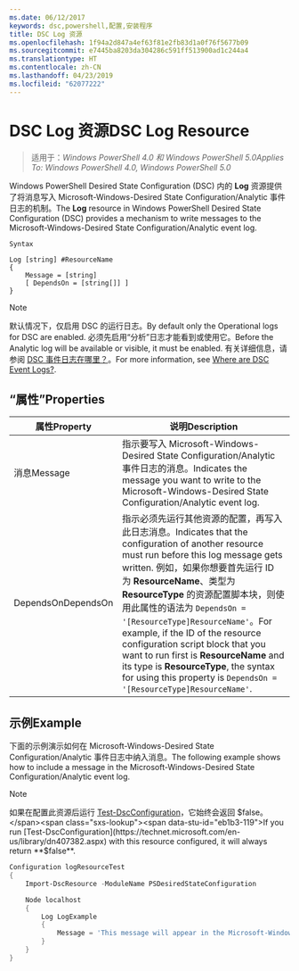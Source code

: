 ```yaml
---
ms.date: 06/12/2017
keywords: dsc,powershell,配置,安装程序
title: DSC Log 资源
ms.openlocfilehash: 1f94a2d847a4ef63f81e2fb83d1a0f76f5677b09
ms.sourcegitcommit: e7445ba8203da304286c591ff513900ad1c244a4
ms.translationtype: HT
ms.contentlocale: zh-CN
ms.lasthandoff: 04/23/2019
ms.locfileid: "62077222"
---
```

# <a name="dsc-log-resource"></a><span data-ttu-id="eb1b3-103">DSC Log 资源</span><span class="sxs-lookup"><span data-stu-id="eb1b3-103">DSC Log Resource</span></span>

> <span data-ttu-id="eb1b3-104">适用于：_Windows PowerShell 4.0 和 Windows PowerShell 5.0_</span><span class="sxs-lookup"><span data-stu-id="eb1b3-104">_Applies To: Windows PowerShell 4.0, Windows PowerShell 5.0_</span></span>

<span data-ttu-id="eb1b3-105">Windows PowerShell Desired State Configuration (DSC) 内的 __Log__ 资源提供了将消息写入 Microsoft-Windows-Desired State Configuration/Analytic 事件日志的机制。</span><span class="sxs-lookup"><span data-stu-id="eb1b3-105">The __Log__ resource in Windows PowerShell Desired State Configuration (DSC) provides a mechanism to write messages to the Microsoft-Windows-Desired State Configuration/Analytic event log.</span></span>

```
Syntax

Log [string] #ResourceName
{
    Message = [string]
    [ DependsOn = [string[]] ]
}
```

> [!NOTE]
> <span data-ttu-id="eb1b3-106">默认情况下，仅启用 DSC 的运行日志。</span><span class="sxs-lookup"><span data-stu-id="eb1b3-106">By default only the Operational logs for DSC are enabled.</span></span> <span data-ttu-id="eb1b3-107">必须先启用“分析”日志才能看到或使用它。</span><span class="sxs-lookup"><span data-stu-id="eb1b3-107">Before the Analytic log will be available or visible, it must be enabled.</span></span> <span data-ttu-id="eb1b3-108">有关详细信息，请参阅 [DSC 事件日志在哪里？](../../../troubleshooting/troubleshooting.md#where-are-dsc-event-logs)。</span><span class="sxs-lookup"><span data-stu-id="eb1b3-108">For more information, see [Where are DSC Event Logs?](../../../troubleshooting/troubleshooting.md#where-are-dsc-event-logs).</span></span>

## <a name="properties"></a><span data-ttu-id="eb1b3-109">“属性”</span><span class="sxs-lookup"><span data-stu-id="eb1b3-109">Properties</span></span>

| <span data-ttu-id="eb1b3-110">属性</span><span class="sxs-lookup"><span data-stu-id="eb1b3-110">Property</span></span> | <span data-ttu-id="eb1b3-111">说明</span><span class="sxs-lookup"><span data-stu-id="eb1b3-111">Description</span></span> |
| --- | --- |
| <span data-ttu-id="eb1b3-112">消息</span><span class="sxs-lookup"><span data-stu-id="eb1b3-112">Message</span></span>| <span data-ttu-id="eb1b3-113">指示要写入 Microsoft-Windows-Desired State Configuration/Analytic 事件日志的消息。</span><span class="sxs-lookup"><span data-stu-id="eb1b3-113">Indicates the message you want to write to the Microsoft-Windows-Desired State Configuration/Analytic event log.</span></span>|
| <span data-ttu-id="eb1b3-114">DependsOn</span><span class="sxs-lookup"><span data-stu-id="eb1b3-114">DependsOn</span></span> | <span data-ttu-id="eb1b3-115">指示必须先运行其他资源的配置，再写入此日志消息。</span><span class="sxs-lookup"><span data-stu-id="eb1b3-115">Indicates that the configuration of another resource must run before this log message gets written.</span></span> <span data-ttu-id="eb1b3-116">例如，如果你想要首先运行 ID 为 **ResourceName**、类型为 **ResourceType** 的资源配置脚本块，则使用此属性的语法为 `DependsOn = '[ResourceType]ResourceName'`。</span><span class="sxs-lookup"><span data-stu-id="eb1b3-116">For example, if the ID of the resource configuration script block that you want to run first is **ResourceName** and its type is **ResourceType**, the syntax for using this property is `DependsOn = '[ResourceType]ResourceName'`.</span></span>|

## <a name="example"></a><span data-ttu-id="eb1b3-117">示例</span><span class="sxs-lookup"><span data-stu-id="eb1b3-117">Example</span></span>

<span data-ttu-id="eb1b3-118">下面的示例演示如何在 Microsoft-Windows-Desired State Configuration/Analytic 事件日志中纳入消息。</span><span class="sxs-lookup"><span data-stu-id="eb1b3-118">The following example shows how to include a message in the Microsoft-Windows-Desired State Configuration/Analytic event log.</span></span>

> [!NOTE]
> <span data-ttu-id="eb1b3-119">如果在配置此资源后运行 [Test-DscConfiguration](https://technet.microsoft.com/en-us/library/dn407382.aspx)，它始终会返回 $false。</span><span class="sxs-lookup"><span data-stu-id="eb1b3-119">If you run [Test-DscConfiguration](https://technet.microsoft.com/en-us/library/dn407382.aspx) with this resource configured, it will always return **$false**.</span></span>

```powershell
Configuration logResourceTest
{
    Import-DscResource -ModuleName PSDesiredStateConfiguration

    Node localhost
    {
        Log LogExample
        {
            Message = 'This message will appear in the Microsoft-Windows-Desired State Configuration/Analytic event log.'
        }
    }
}
```
